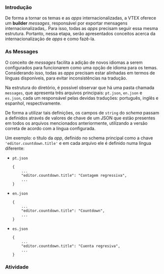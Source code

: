 ### Introdução
De forma a tornar os temas e as *apps* internacionalizadas, a VTEX oferece um **builder** _messages_, responsável por exportar mensagens internacionalizadas,. Para isso, todas as *apps*  precisam seguir essa mesma estrutura. Portanto, nessa etapa, serão apresentados conceitos acerca da internacionalização de *apps* e como fazê-la. 

### As Messages
O conceito de *messages* facilita a adição de novos idiomas a serem configurados para funcionarem como uma opção de idioma para os temas. Considerando isso, todas as *apps* precisam estar alinhadas em termos de línguas disponíveis, para evitar inconsistências na tradução.

Na estrutura do diretório, é possível observar que há uma pasta chamada `messages`, que apresenta três arquivos principais: `pt.json`, `en.json` e `es.json`, cada um responsável pelas devidas traduções: português, inglês e espanhol, respectivamente.

De forma a utilizar tais definições, os campos de `string` do *schema* passam a definidos através de valores de chave de um JSON que estão presentes em todos os arquivos mencionados anteriormente, utilizando a versão correta de acordo com a língua configurada.

Um exemplo: o título da *app*, definido no schema principal como a chave `'editor.countdown.title'` e em cada arquivo ele é definido numa língua diferente:

* `pt.json`
    ```
    {
        ...
        "editor.countdown.title": "Contagem regressiva",
        ...
    }
    ```

* `en.json`
    ```
    {
        ...
        "editor.countdown.title": "Countdown",
        ...
    }
    ```

* `es.json`
    ```
    {
        ...
        "editor.countdown.title": "Cuenta regresiva",
        ...
    }
    ```

### Atividade
